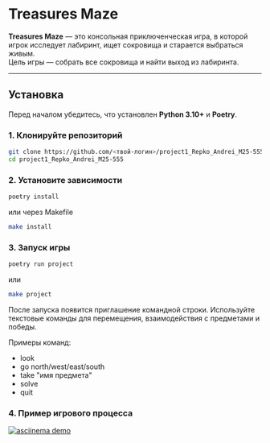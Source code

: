 # Treasures Maze

**Treasures Maze** — это консольная приключенческая игра, в которой игрок исследует лабиринт, ищет сокровища и старается выбраться живым.  
Цель игры — собрать все сокровища и найти выход из лабиринта.

---

## Установка

Перед началом убедитесь, что установлен **Python 3.10+** и **Poetry**.

### 1. Клонируйте репозиторий
```bash
git clone https://github.com/<твой-логин>/project1_Repko_Andrei_M25-555.git
cd project1_Repko_Andrei_M25-555
```

### 2. Установите зависимости
```bash
poetry install
```

или через Makefile
```bash
make install
```

### 3. Запуск игры
```bash
poetry run project
```

или
```bash
make project
```

После запуска появится приглашение командной строки.
Используйте текстовые команды для перемещения, взаимодействия с предметами и победы.

Примеры команд:
* look 
* go north/west/east/south
* take "имя предмета"
* solve
* quit

### 4. Пример игрового процесса
[![asciinema demo](https://asciinema.org/a/z2thhf471pIleEUYskJvZWEva.svg)](https://asciinema.org/a/z2thhf471pIleEUYskJvZWEva)






